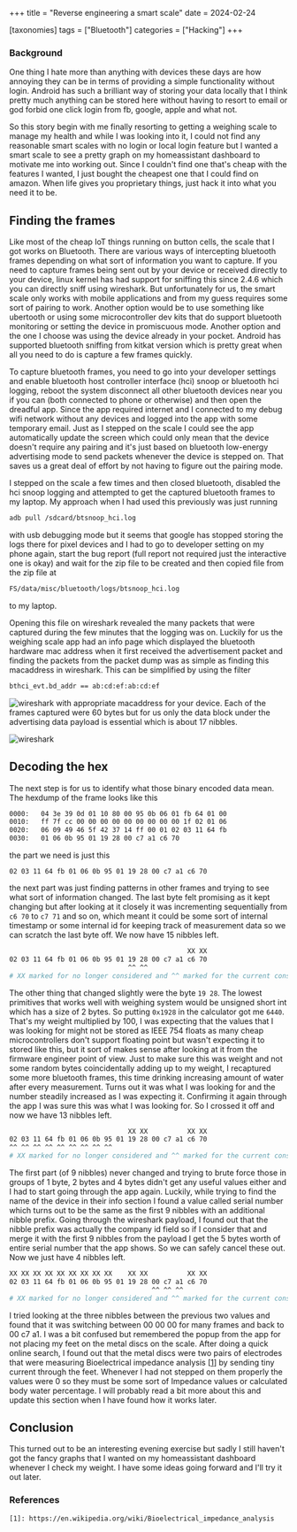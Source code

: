 +++
title = "Reverse engineering a smart scale"
date = 2024-02-24

[taxonomies]
tags = ["Bluetooth"]
categories = ["Hacking"]
+++

### Background
One thing I hate more than anything with devices these days are how
annoying they can be in terms of providing a simple functionality without
login. Android has such a brilliant way of storing your data locally that
I think pretty much anything can be stored here without having to resort to 
email or god forbid one click login from fb, google, apple and what not.

<!-- more -->
So this story begin with me finally resorting to getting a weighing scale
to manage my health and while I was looking into it, I could not find any 
reasonable smart scales with no login or local login feature but I wanted 
a smart scale to see a pretty graph on my homeassistant dashboard to motivate
me into working out. Since I couldn't find one that's cheap with the features 
I wanted, I just bought the cheapest one that I could find on amazon. 
When life gives you proprietary things, just hack it into what you need it to be.

## Finding the frames

Like most of the cheap IoT things running on button cells, the scale that I got 
works on Bluetooth. There are various ways of intercepting bluetooth frames
depending on what sort of information you want to capture. If you need to capture frames 
being sent out by your device or received directly to your device, linux kernel has had
support for sniffing this since 2.4.6 which you can directly sniff using wireshark.
But unfortunately for us, the smart scale only works with mobile applications and 
from my guess requires some sort of pairing to work.
Another option would be to use something like ubertooth or using some microcontroller 
dev kits that do support bluetooth monitoring or setting the device in promiscuous mode.
Another option and the one I choose was using the device already in your pocket. 
Android has supported bluetooth sniffing from kitkat version which is pretty great 
when all you need to do is capture a few frames quickly.

To capture bluetooth frames, you need to go into your developer settings and enable 
bluetooth host controller interface  (hci) snoop or bluetooth hci logging, reboot the system
disconnect all other bluetooth devices near you if you can (both connected to phone or otherwise)
and then open the dreadful app. Since the app required internet and I connected to my debug wifi network
without any devices and logged into the app with some temporary email. Just as I stepped on the scale
I could see the app automatically update the screen which could only mean that the device doesn't require
any pairing and it's just based on bluetooth low-energy advertising mode to send packets whenever the 
device is stepped on. That saves us a great deal of effort by not having to figure out the pairing mode.

I stepped on the scale a few times and then closed bluetooth, disabled the hci snoop logging and attempted
to get the captured bluetooth frames to my laptop. My approach when I had used this previously was just running 
```bash
adb pull /sdcard/btsnoop_hci.log
```
 with usb debugging mode but it seems that google has stopped 
storing the logs there for pixel devices and I had to go to developer setting on my phone again, start
the bug report (full report not required just the interactive one is okay) and wait for the zip file
to be created and then copied file from the zip file at 
```bash
FS/data/misc/bluetooth/logs/btsnoop_hci.log
```
to my laptop.

Opening this file on wireshark revealed the many packets that were captured during the few minutes
that the logging was on. Luckily for us the weighing scale app had an info page which displayed the
bluetooth hardware mac address when it first received the advertisement packet and finding the packets 
from the packet dump was as simple as finding this macaddress in wireshark. This can be simplified 
by using the filter 
```bash 
bthci_evt.bd_addr == ab:cd:ef:ab:cd:ef
```
![wireshark](../images/wireshark_btsoop.png)
with appropriate macaddress for your device.
Each of the frames captured were 60 bytes but for us only the data block under the advertising data payload
is essential which is about 17 nibbles. 

![wireshark](../images/wireshark.png)
## Decoding the hex

The next step is for us to identify what those binary encoded data mean. The hexdump of the frame looks like this
```bash
0000:   04 3e 39 0d 01 10 80 00 95 0b 06 01 fb 64 01 00
0010:   ff 7f cc 00 00 00 00 00 00 00 00 00 1f 02 01 06
0020:   06 09 49 46 5f 42 37 14 ff 00 01 02 03 11 64 fb
0030:   01 06 0b 95 01 19 28 00 c7 a1 c6 70

```
the part we need is just this 
```
02 03 11 64 fb 01 06 0b 95 01 19 28 00 c7 a1 c6 70
```

the next part was just finding patterns in other frames and trying to see what sort of information changed.
The last byte felt promising as it kept changing but after looking at it closely it was incrementing sequentially
from `c6 70` to `c7 71` and so on, which meant it could be some sort of internal timestamp or some internal id
for keeping track of measurement data so we can scratch the last byte off. We now have 15 nibbles left.
```bash
                                             XX XX
02 03 11 64 fb 01 06 0b 95 01 19 28 00 c7 a1 c6 70
                              ^^ ^^
# XX marked for no longer considered and ^^ marked for the current consideration
```   

The other thing that changed slightly were the byte `19 28`. The lowest primitives that works well with weighing 
system would be unsigned short int which has a size of 2 bytes. So putting `0x1928` in the calculator got me `6440`.
That's my weight multiplied by 100, I was expecting that the values that I was looking for might not be stored as IEEE 754 floats
as many cheap microcontrollers don't support floating point but wasn't expecting it to stored like this, but it sort 
of makes sense after looking at it from the firmware engineer point of view.
Just to make sure this was weight and not some random bytes coincidentally adding up to my weight, I recaptured 
some more bluetooth frames, this time drinking increasing amount of water after every measurement. 
Turns out it was what I was looking for and the number steadily increased as I was expecting it. Confirming it 
again through the app I was sure this was what I was looking for. So I crossed it off and now we have 13 nibbles left.


```bash 
                              XX XX          XX XX
02 03 11 64 fb 01 06 0b 95 01 19 28 00 c7 a1 c6 70
^^ ^^ ^^ ^^ ^^ ^^ ^^ ^^ ^^                                         
# XX marked for no longer considered and ^^ marked for the current consideration
```
The first part (of 9 nibbles) never changed and trying to brute force those in groups of 1 byte, 2 bytes and 4 bytes didn't get
any useful values either and I had to start going through the app again. Luckily, while trying to find the name of the 
device in their info section I found a value called serial number which turns out to be the same as the first 9 nibbles
with an additional nibble prefix. Going through the wireshark payload, I found out that the nibble prefix was actually the 
company id field so if I consider that and merge it with the first 9 nibbles from the payload I get the 5 bytes worth of 
entire serial number that the app shows. So we can safely cancel these out. Now we just have 4 nibbles left.

```bash 
XX XX XX XX XX XX XX XX XX    XX XX          XX XX
02 03 11 64 fb 01 06 0b 95 01 19 28 00 c7 a1 c6 70
                                    ^^ ^^ ^^    
# XX marked for no longer considered and ^^ marked for the current consideration
```

I tried looking at the three nibbles between the previous two values and found that it was switching between 
00 00 00 for many frames and back to 00 c7 a1. I was a bit confused but remembered the popup from the app
for not placing my feet on the metal discs on the scale. After doing a quick online search, I found out that the 
metal discs were two pairs of electrodes that were measuring Bioelectrical impedance analysis [[1]] by sending tiny 
current through the feet. Whenever I had not stepped on them properly the values were 0 so they must be some sort of 
Impedance values or calculated body water percentage. I will probably read a bit more about this and update this section
when I have found how it works later. 

[//]: # (TODO: Read the paper on BIA and find which of the formula relates to the scale that I have and check if the values could be impedance or resistance and reactance separately)

## Conclusion

This turned out to be an interesting evening exercise but sadly I still haven't got the fancy graphs that I wanted
on my homeassistant dashboard whenever I check my weight. 
I have some ideas going forward and I'll try it out later.


[//]: # (TODO: Write another blog post for capturing this data and adding to ha later)

### References
[1]: https://en.wikipedia.org/wiki/Bioelectrical_impedance_analysis
`[1]: https://en.wikipedia.org/wiki/Bioelectrical_impedance_analysis`


